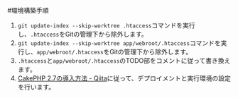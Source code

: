 #環境構築手順
1. `git update-index --skip-worktree .htaccess`コマンドを実行し、`.htaccess`をGitの管理下から除外します。
1. `git update-index --skip-worktree app/webroot/.htaccess`コマンドを実行し、`app/webroot/.htaccess`をGitの管理下から除外します。
1. `.htaccess`と`app/webroot/.htaccess`のTODO部をコメントに従って書き換えます。
2. [CakePHP 2.7の導入方法 - Qiita](http://qiita.com/SUZUKI_Masaya/items/0dfb8426a4c6b9e84712)に従って、デプロイメントと実行環境の設定を行います。
